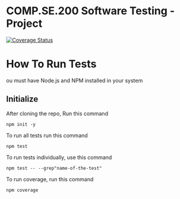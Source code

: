 # COMP.SE.200 Software Testing - Project

[![Coverage Status](https://coveralls.io/repos/github/saadzahid66/e-commerce-store/badge.svg?branch=master)](https://coveralls.io/github/saadzahid66/e-commerce-store?branch=master)

# How To Run Tests
ou must have Node.js and NPM installed in your system

## Initialize
After cloning the repo, Run this command 
```
npm init -y
```

To run all tests run this command
```
npm test
```

To run tests individually, use this command
```
npm test -- --grep"name-of-the-test"
```

To run coverage, run this command
```
npm coverage
```





